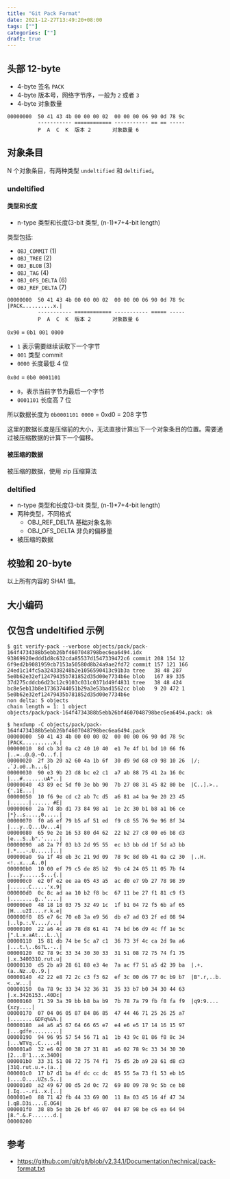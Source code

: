 ```yaml
---
title: "Git Pack Format"
date: 2021-12-27T13:49:20+08:00
tags: [""]
categories: [""]
draft: true
---
```


## 头部 12-byte

- 4-byte 签名 `PACK`
- 4-byte 版本号，网络字节序，一般为 `2` 或者 `3`
- 4-byte 对象数量

```text
00000000  50 41 43 4b 00 00 00 02  00 00 00 06 90 0d 78 9c
          ----------- ============ ----------- == == -----
          P  A  C  K  版本 2       对象数量 6
```

## 对象条目

N 个对象条目，有两种类型 `undeltified` 和 `deltified`。

### undeltified

#### 类型和长度

- n-type 类型和长度(3-bit 类型, (n-1)*7+4-bit length)

类型包括:

- `OBJ_COMMIT` (1)
- `OBJ_TREE` (2)
- `OBJ_BLOB` (3)
- `OBJ_TAG` (4)
- `OBJ_OFS_DELTA` (6)
- `OBJ_REF_DELTA` (7)

```text
00000000  50 41 43 4b 00 00 00 02  00 00 00 06 90 0d 78 9c  |PACK..........x.|
          ----------- ============ ----------- ===== -----
          P  A  C  K  版本 2       对象数量 6
```

`0x90` = `0b1 001 0000` 
- `1` 表示需要继续读取下一个字节
- `001` 类型 commit
- `0000` 长度最低 4 位

`0x0d` = `0b0 0001101`
- `0`，表示当前字节为最后一个字节
- `0001101` 长度高 7 位

所以数据长度为 `0b0001101 0000` = 0xd0 = 208 字节

这里的数据长度是压缩前的大小，无法直接计算出下一个对象条目的位置。需要通过被压缩数据的计算下一个偏移。

#### 被压缩的数据

被压缩的数据，使用 zip 压缩算法

### deltified

- n-type 类型和长度(3-bit 类型, (n-1)*7+4-bit length)
- 两种类型，不同格式
  - OBJ_REF_DELTA 基础对象名称
  - OBJ_OFS_DELTA 非负的偏移量
- 被压缩的数据

## 校验和 20-byte

以上所有内容的 SHA1 值。

## 大小编码


## 仅包含 undeltified 示例

```text
$ git verify-pack --verbose objects/pack/pack-164f4734388b5ebb26bf4607048798bec6ea6494.idx
93869920eddd1d8c632cda85537d1547339472c6 commit 208 154 12
6f9ed2b9081959cb7153a50580d8b24a9ae2fd72 commit 157 121 166
24ed1c14fc5a324338248b2e1056590413c91b3a tree   38 48 287
5e0b62e32ef12479435b781852d35d00e7734b6e blob   167 89 335
37d275cddcb6d23c12c9103c031c0371d49f4831 tree   38 48 424
bc8e5eb13b8e17363744051b29a3e53bad1562cc blob   9 20 472 1 5e0b62e32ef12479435b781852d35d00e7734b6e
non delta: 5 objects
chain length = 1: 1 object
objects/pack/pack-164f4734388b5ebb26bf4607048798bec6ea6494.pack: ok

$ hexdump -C objects/pack/pack-164f4734388b5ebb26bf4607048798bec6ea6494.pack
00000000  50 41 43 4b 00 00 00 02  00 00 00 06 90 0d 78 9c  |PACK..........x.|
00000010  8d cb 3d 0a c2 40 10 40  e1 7e 4f b1 bd 10 66 f6  |..=..@.@.~O...f.|
00000020  2f 3b 20 a2 60 4a 1b 6f  30 d9 9d 68 c0 98 10 26  |/; .`J.o0..h...&|
00000030  90 e3 9b 23 d8 bc e2 c1  a7 ab 88 75 41 2a 16 0c  |...#.......uA*..|
00000040  43 89 ec 5d f0 3e bb 90  7b 27 08 31 45 82 80 be  |C..].>..{'.1E...|
00000050  10 f6 9e cd c2 ab 7c d5  a6 81 a4 ba 9e 20 23 45  |......|...... #E|
00000060  2a 7d 8b d1 73 84 98 a1  1e 2c 30 b1 b8 a1 b6 ce  |*}..s....,0.....|
00000070  f0 a6 ef 79 b5 af 51 ed  f9 c8 55 76 9e 96 8f 34  |...y..Q...Uv...4|
00000080  65 9e 2e 16 53 80 d4 62  22 b2 27 c8 00 e6 b8 d3  |e...S..b".'.....|
00000090  a8 2a 7f 03 b3 2d 95 55  ec b3 bb dd 1f 5d a3 bb  |.*...-.U.....]..|
000000a0  9a 1f 48 eb 3c 21 9d 09  78 9c 8d 8b 41 0a c2 30  |..H.<!..x...A..0|
000000b0  10 00 ef 79 c5 de 85 b2  9b c4 24 05 11 05 7b f4  |...y......$...{.|
000000c0  e2 0f e2 ee aa 05 43 a5  ac d0 e7 9b 27 78 98 39  |......C.....'x.9|
000000d0  0c 8c ad aa 10 b2 f8 bc  67 11 be 27 f1 81 c9 f3  |........g..'....|
000000e0  48 18 18 03 75 32 49 1c  1f b1 04 72 f5 6b af 65  |H...u2I....r.k.e|
000000f0  85 e7 6c 70 e8 3a e9 56  db e7 ad 03 2f ed 08 94  |..lp.:.V..../...|
00000100  22 a6 4c a9 78 d8 61 41  74 bd b6 d9 4c ff 1e 5c  |".L.x.aAt...L..\|
00000110  15 81 db 74 be 5c a7 c1  36 73 3f 4c ca 2d 9a a6  |...t.\..6s?L.-..|
00000120  02 78 9c 33 34 30 30 33  31 51 08 72 75 74 f1 75  |.x.340031Q.rut.u|
00000130  d5 2b a9 28 61 88 e3 4e  7a ac f7 51 a5 d2 39 ba  |.+.(a..Nz..Q..9.|
00000140  42 22 e8 72 2c c3 f3 62  ef 3c 00 d6 77 0c b9 b7  |B".r,..b.<..w...|
00000150  0a 78 9c 33 34 32 36 31  35 33 b7 b0 34 30 44 63  |.x.3426153..40Dc|
00000160  71 39 3a 39 bb b8 ba b9  7b 78 7a 79 fb f8 fa f9  |q9:9....{xzy....|
00000170  07 04 06 05 87 84 86 85  47 44 46 71 25 26 25 a7  |........GDFq%&%.|
00000180  a4 a6 a5 67 64 66 65 e7  e4 e6 e5 17 14 16 15 97  |...gdfe.........|
00000190  94 96 95 57 54 56 71 a1  1b 43 9c 81 86 f8 8c 34  |...WTVq..C.....4|
000001a0  32 e6 02 00 38 27 31 81  a6 02 78 9c 33 34 30 30  |2...8'1...x.3400|
000001b0  33 31 51 08 72 75 74 f1  75 d5 2b a9 28 61 d8 d3  |31Q.rut.u.+.(a..|
000001c0  17 b7 d1 ba 4f dc cc dc  85 55 5a 73 f1 53 eb b5  |....O....UZs.S..|
000001d0  a2 49 67 00 d5 2d 0c 72  69 80 09 78 9c 5b ce b8  |.Ig..-.ri..x.[..|
000001e0  88 71 42 fb 44 33 69 00  11 8a 03 45 16 4f 47 34  |.qB.D3i....E.OG4|
000001f0  38 8b 5e bb 26 bf 46 07  04 87 98 be c6 ea 64 94  |8.^.&.F.......d.|
00000200
```

## 参考

- https://github.com/git/git/blob/v2.34.1/Documentation/technical/pack-format.txt
